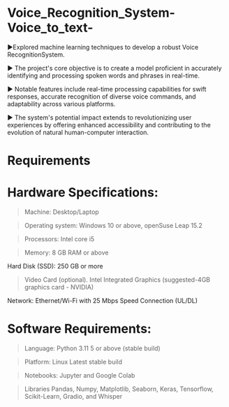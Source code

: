 # Voice_Recognition_System-Voice_to_text-
►Explored machine learning techniques to develop a robust Voice RecognitionSystem.

► The project's core objective is to create a model proficient in accurately
identifying and processing spoken words and phrases in real-time.

► Notable features include real-time processing capabilities for swift responses, accurate recognition of diverse voice commands, and adaptability across various platforms.

► The system's potential impact extends to revolutionizing user experiences by offering enhanced accessibility and contributing to the evolution of natural human-computer interaction.

# Requirements
# Hardware Specifications:

> Machine: Desktop/Laptop

> Operating system: Windows 10 or above, openSuse Leap 15.2

> Processors: Intel core i5

> Memory: 8 GB RAM or above

Hard Disk (SSD): 250 GB or more

> Video Card (optional). Intel Integrated Graphics (suggested-4GB graphics card - NVIDIA)

Network: Ethernet/Wi-Fi with 25 Mbps Speed Connection (UL/DL)

# Software Requirements:

> Language: Python 3.11 5 or above (stable build)

> Platform: Linux Latest stable build

> Notebooks: Jupyter and Google Colab

> Libraries Pandas, Numpy, Matplotlib, Seaborn, Keras, Tensorflow, Scikit-Learn, Gradio, and Whisper

